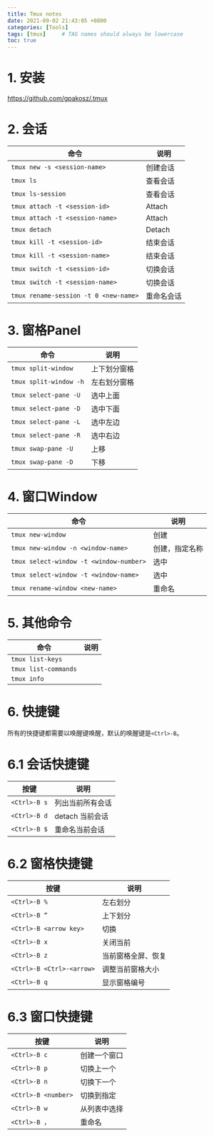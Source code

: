 ```yaml
---
title: Tmux notes
date: 2021-09-02 21:43:05 +0800 
categories: [Tools]
tags: [tmux]     # TAG names should always be lowercase
toc: true
---
```


# 1. 安装
https://github.com/gpakosz/.tmux


# 2. 会话

 命令 | 说明
-- | --
`tmux new -s <session-name>` | 创建会话
`tmux ls` | 查看会话
`tmux ls-session` | 查看会话
`tmux attach -t <session-id>` | Attach
`tmux attach -t <session-name>` | Attach
`tmux detach` | Detach
`tmux kill -t <session-id>` | 结束会话
`tmux kill -t <session-name>` | 结束会话
`tmux switch -t <session-id>` | 切换会话
`tmux switch -t <session-name>` | 切换会话
`tmux rename-session -t 0 <new-name>` | 重命名会话

# 3. 窗格Panel

 命令 | 说明
-- | --
`tmux split-window` | 上下划分窗格
`tmux split-window -h` | 左右划分窗格
`tmux select-pane -U` | 选中上面
`tmux select-pane -D` | 选中下面
`tmux select-pane -L` | 选中左边
`tmux select-pane -R` | 选中右边
`tmux swap-pane -U` | 上移
`tmux swap-pane -D` | 下移

# 4. 窗口Window

 命令 | 说明
-- | --
`tmux new-window` | 创建
`tmux new-window -n <window-name>` | 创建，指定名称
`tmux select-window -t <window-number>` | 选中
`tmux select-window -t <window-name>` | 选中
`tmux rename-window <new-name>` | 重命名

# 5. 其他命令

 命令 | 说明
-- | --
`tmux list-keys` | 
`tmux list-commands` | 
`tmux info` | 

# 6. 快捷键
所有的快捷键都需要以唤醒键唤醒，默认的唤醒键是`<Ctrl>-B`。

# 6.1 会话快捷键

 按键 | 说明
-- | --
`<Ctrl>-B s` | 列出当前所有会话
`<Ctrl>-B d` | detach 当前会话
`<Ctrl>-B $` | 重命名当前会话

# 6.2 窗格快捷键

 按键 | 说明
-- | --
`<Ctrl>-B %` | 左右划分
`<Ctrl>-B “` | 上下划分
`<Ctrl>-B <arrow key>` | 切换
`<Ctrl>-B x` | 关闭当前
`<Ctrl>-B z` | 当前窗格全屏、恢复
`<Ctrl>-B <Ctrl>-<arrow>` | 调整当前窗格大小
`<Ctrl>-B q` | 显示窗格编号

# 6.3 窗口快捷键

 按键 | 说明
-- | --
`<Ctrl>-B c` | 创建一个窗口
`<Ctrl>-B p` | 切换上一个
`<Ctrl>-B n` | 切换下一个
`<Ctrl>-B <number>` | 切换到指定
`<Ctrl>-B w` | 从列表中选择
`<Ctrl>-B ，` | 重命名

